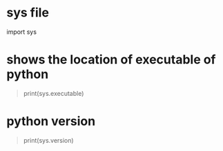 # sys file
import sys

# shows the location of executable of python
>print(sys.executable)

# python version
>print(sys.version)
